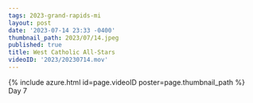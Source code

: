 ```yaml
---
tags: 2023-grand-rapids-mi
layout: post
date: '2023-07-14 23:33 -0400'
thumbnail_path: 2023/07/14.jpeg
published: true
title: West Catholic All-Stars
videoID: '2023/20230714.mov'
---
```


{% include azure.html id=page.videoID poster=page.thumbnail_path %}
Day 7